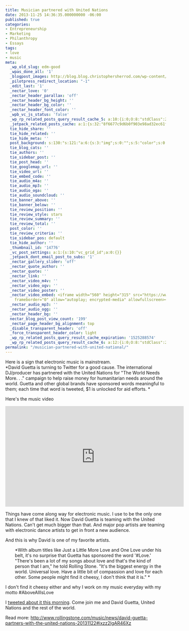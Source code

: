 ```yaml
---
title: Musician partnered with United Nations
date: 2013-11-25 14:36:35.000000000 -06:00
published: true
categories:
- Entrepreneurship
- Marketing
- Philanthropy
- Essays
tags:
- love
- music
meta:
  _wp_old_slug: edm-good
  _wpas_done_all: '1'
  _blogpost_images: http://blog.blog.christophersherrod.com/wp-content/uploads/images/video1.jpg
  _pilotpress_redirect_location: "-1"
  _edit_last: '1'
  _nectar_love: '0'
  _nectar_header_parallax: 'off'
  _nectar_header_bg_height: ''
  _nectar_header_bg_color: ''
  _nectar_header_font_color: ''
  _wpb_vc_js_status: 'false'
  _wp_rp_related_posts_query_result_cache_5: a:10:{i:0;O:8:"stdClass":2:{s:7:"post_id";s:4:"6885";s:5:"score";s:17:"45.27592031729943";}i:1;O:8:"stdClass":2:{s:7:"post_id";s:4:"7162";s:5:"score";s:17:"43.58132459654912";}i:2;O:8:"stdClass":2:{s:7:"post_id";s:4:"6995";s:5:"score";s:17:"43.58132459654912";}i:3;O:8:"stdClass":2:{s:7:"post_id";s:4:"6870";s:5:"score";s:18:"37.857128941111725";}i:4;O:8:"stdClass":2:{s:7:"post_id";s:4:"6997";s:5:"score";s:17:"31.21667230290294";}i:5;O:8:"stdClass":2:{s:7:"post_id";s:4:"6986";s:5:"score";s:18:"24.761900065577958";}i:6;O:8:"stdClass":2:{s:7:"post_id";s:4:"7026";s:5:"score";s:17:"12.36465229364618";}i:7;O:8:"stdClass":2:{s:7:"post_id";s:4:"6993";s:5:"score";s:17:"12.36465229364618";}i:8;O:8:"stdClass":2:{s:7:"post_id";s:4:"6757";s:5:"score";s:18:"11.493277524349278";}i:9;O:8:"stdClass":2:{s:7:"post_id";s:4:"2271";s:5:"score";s:18:"11.493277524349278";}}
  _jetpack_related_posts_cache: a:1:{s:32:"8f6677c9d6b0f903e98ad32ec61f8deb";a:2:{s:7:"expires";i:1502153422;s:7:"payload";a:3:{i:0;a:1:{s:2:"id";i:1526;}i:1;a:1:{s:2:"id";i:4429;}i:2;a:1:{s:2:"id";i:4809;}}}}
  tie_hide_share: ''
  tie_hide_related: ''
  tie_hide_meta: ''
  post_background: s:130:"s:121:"a:6:{s:3:"img";s:0:"";s:5:"color";s:0:"";s:6:"repeat";s:0:"";s:10:"attachment";s:0:"";s:3:"hor";s:0:"";s:3:"ver";s:0:"";}";";
  tie_blog_cats: ''
  tie_authors: ''
  tie_sidebar_post: ''
  tie_post_head: ''
  tie_googlemap_url: ''
  tie_video_url: ''
  tie_embed_code: ''
  tie_audio_m4a: ''
  tie_audio_mp3: ''
  tie_audio_oga: ''
  tie_audio_soundcloud: ''
  tie_banner_above: ''
  tie_banner_below: ''
  tie_review_position: ''
  tie_review_style: stars
  tie_review_summary: ''
  tie_review_total: ''
  post_color: ''
  tie_review_criteria: ''
  tie_sidebar_pos: default
  tie_hide_author: ''
  _thumbnail_id: '14776'
  _vc_post_settings: a:1:{s:10:"vc_grid_id";a:0:{}}
  _jetpack_dont_email_post_to_subs: '1'
  _nectar_gallery_slider: 'off'
  _nectar_quote_author: ''
  _nectar_quote: ''
  _nectar_link: ''
  _nectar_video_m4v: ''
  _nectar_video_ogv: ''
  _nectar_video_poster: ''
  _nectar_video_embed: <iframe width="560" height="315" src="https://www.youtube.com/embed/PwIVlVUvQEI"
    frameborder="0" allow="autoplay; encrypted-media" allowfullscreen></iframe>
  _nectar_audio_mp3: ''
  _nectar_audio_ogg: ''
  _nectar_header_bg: ''
  nectar_blog_post_view_count: '199'
  _nectar_page_header_bg_alignment: top
  _disable_transparent_header: 'off'
  _force_transparent_header_color: light
  _wp_rp_related_posts_query_result_cache_expiration: '1525288574'
  _wp_rp_related_posts_query_result_cache_6: a:12:{i:0;O:8:"stdClass":2:{s:7:"post_id";s:4:"6885";s:5:"score";s:15:"72.835492092748";}i:1;O:8:"stdClass":2:{s:7:"post_id";s:4:"7846";s:5:"score";s:17:"62.46132874922158";}i:2;O:8:"stdClass":2:{s:7:"post_id";s:4:"6997";s:5:"score";s:18:"55.416889285478995";}i:3;O:8:"stdClass":2:{s:7:"post_id";s:3:"809";s:5:"score";s:17:"52.02669163916012";}i:4;O:8:"stdClass":2:{s:7:"post_id";s:3:"587";s:5:"score";s:18:"50.769474320315375";}i:5;O:8:"stdClass":2:{s:7:"post_id";s:3:"317";s:5:"score";s:18:"47.916497529307094";}i:6;O:8:"stdClass":2:{s:7:"post_id";s:3:"316";s:5:"score";s:18:"47.916497529307094";}i:7;O:8:"stdClass":2:{s:7:"post_id";s:3:"277";s:5:"score";s:17:"47.42152145317203";}i:8;O:8:"stdClass":2:{s:7:"post_id";s:4:"8023";s:5:"score";s:17:"43.01875627820227";}i:9;O:8:"stdClass":2:{s:7:"post_id";s:4:"2017";s:5:"score";s:17:"43.01875627820227";}i:10;O:8:"stdClass":2:{s:7:"post_id";s:4:"1597";s:5:"score";s:17:"43.01875627820227";}i:11;O:8:"stdClass":2:{s:7:"post_id";s:4:"1436";s:5:"score";s:17:"43.01875627820227";}}
permalink: "/musician-partnered-with-united-national/"
---
```

Here is a sign that electronic music is mainstream.<br />
 *David Guetta is turning to Twitter for a good cause. The international DJ/producer has partnered with the United Nations for "The World Needs More. . ." campaign to help raise money for humanitarian needs around the world. Guetta and other global brands have sponsored words meaningful to them; each time that word is tweeted, $1 is unlocked for aid efforts. *

Here's the music video

<iframe width="560" height="315" src="https://www.youtube.com/embed/PwIVlVUvQEI" frameborder="0" allow="autoplay; encrypted-media" allowfullscreen></iframe>

Things have come along way for electronic music. I use to be the only one that I knew of that liked it. Now David Guetta is teaming with the United Nations. Can't get much bigger than that. And major pop artists are teaming with electronic dance artists to get in front a new audience.

And this is why David is one of my favorite artists.</p>
<p style="padding-left: 30px;"> *With album titles like Just a Little More Love and One Love under his belt, it's no surprise that Guetta has sponsored the word '#Love.' "There's been a lot of my songs about love and that's the kind of person that I am," he told Rolling Stone. "It's the biggest energy in the world. Universal love. Have a little bit of compassion and love for each other. Some people might find it cheesy, I don't think that it is." *

I don't find it cheesy either and why I work on my music everyday with my motto #AboveAllIsLove

I <a href="https://twitter.com/ChrisSherrod/status/405004196577280001">tweeted about it this morning</a>. Come join me and David Guetta, United Nations and the rest of the world.

Read more: <a href="http://www.rollingstone.com/music/news/david-guetta-partners-with-the-united-nations-20131122#ixzz2lgAR46Xz">http://www.rollingstone.com/music/news/david-guetta-partners-with-the-united-nations-20131122#ixzz2lgAR46Xz</a></p>
